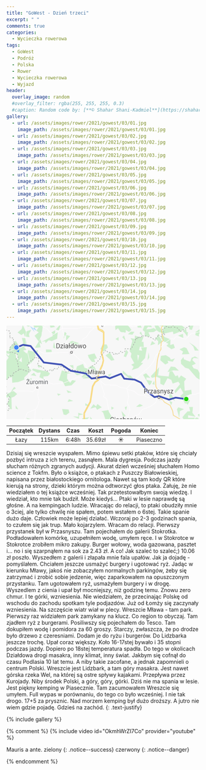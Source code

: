 ```yaml
---
title: "GoWest - Dzień trzeci"
excerpt: " "
comments: true
categories:
  - Wycieczka rowerowa
tags:
  - GoWest
  - Podróż
  - Polska
  - Rower  
  - Wycieczka rowerowa
  - Wyjazd
header:
  overlay_image: random
  #overlay_filter: rgba(255, 255, 255, 0.3)
  #caption: Random code by: [**© Shahar Shani-Kadmiel**](https://shaharkadmiel.github.io)"
gallery:
  - url: /assets/images/rower/2021/gowest/03/01.jpg
    image_path: /assets/images/rower/2021/gowest/03/01.jpg        
  - url: /assets/images/rower/2021/gowest/03/02.jpg
    image_path: /assets/images/rower/2021/gowest/03/02.jpg        
  - url: /assets/images/rower/2021/gowest/03/03.jpg
    image_path: /assets/images/rower/2021/gowest/03/03.jpg        
  - url: /assets/images/rower/2021/gowest/03/04.jpg
    image_path: /assets/images/rower/2021/gowest/03/04.jpg        
  - url: /assets/images/rower/2021/gowest/03/05.jpg
    image_path: /assets/images/rower/2021/gowest/03/05.jpg        
  - url: /assets/images/rower/2021/gowest/03/06.jpg
    image_path: /assets/images/rower/2021/gowest/03/06.jpg        
  - url: /assets/images/rower/2021/gowest/03/07.jpg
    image_path: /assets/images/rower/2021/gowest/03/07.jpg        
  - url: /assets/images/rower/2021/gowest/03/08.jpg
    image_path: /assets/images/rower/2021/gowest/03/08.jpg        
  - url: /assets/images/rower/2021/gowest/03/09.jpg
    image_path: /assets/images/rower/2021/gowest/03/09.jpg        
  - url: /assets/images/rower/2021/gowest/03/10.jpg
    image_path: /assets/images/rower/2021/gowest/03/10.jpg        
  - url: /assets/images/rower/2021/gowest/03/11.jpg
    image_path: /assets/images/rower/2021/gowest/03/11.jpg        
  - url: /assets/images/rower/2021/gowest/03/12.jpg
    image_path: /assets/images/rower/2021/gowest/03/12.jpg        
  - url: /assets/images/rower/2021/gowest/03/13.jpg
    image_path: /assets/images/rower/2021/gowest/03/13.jpg        
  - url: /assets/images/rower/2021/gowest/03/14.jpg
    image_path: /assets/images/rower/2021/gowest/03/14.jpg        
  - url: /assets/images/rower/2021/gowest/03/15.jpg
    image_path: /assets/images/rower/2021/gowest/03/15.jpg         
---
```


![mapka](/assets/images/rower/2021/gowest/03/mapka.png)

|Początek|Dystans|Czas|Koszt|Pogoda|Koniec|
|:---:|:---:|:---:|:---:|:---:|:---:|
|Łazy|115km|6:48h|35.69zł|☀️|Piaseczno| 

Dzisiaj się wreszcie wyspałem. Mimo śpiewu setki ptaków, które się chciały pozbyć intruza z ich terenu, zasnąłem. Mala dygresja. Podczas jazdy słucham różnych zgranych audycji. Akurat dzień wcześniej słuchałem Homo science z Tokfm. Było o książce, o ptakach z Puszczy Białowieskiej, napisana przez białostockiego ornitologa. Nawet są tam kody QR które kierują na strony, dzieki którym można odtworzyć głos ptaka. Żałuję, że nie wiedziałem o tej książce wcześniej. Tak przetestowałbym swoją wiedzę. I wiedział, kto mnie tak budził. Może kiedyś... Ptaki w lesie naprawdę są głośne. A na kempingach ludzie. Wracając do relacji, to ptaki obudziły mnie o 3ciej, ale tylko chwilę nie spałem, potem wstałem o 6stej. Takie spanie dużo daje. Człowiek może lepiej działać. Wczoraj po 2-3 godzinach spania, to czułem się jak trup. Mało kojarzylem. Wracam do relacji. Pierwszy przystanek był w Przasnyszu. Tam pojechałem do galerii Stokrotka. Podładowałem komórkę, uzupełniłem wodę, umyłem ręce. I w Stokrotce w Stokrotce zrobiłem mikro zakupy. Burger wołowy, woda gazowana, pasztet i... no i się szarpnąłem na sok za 2.43 zł. A co! Jak szaleć to szaleć;) 10.06 zł poszło. Wyszedłem z galerii i złapała mnie fala upałów. Jak ja dojadę - pomyślałem. Chciałem jeszcze usmażyć burgery i ugotować ryż. Jadąc w kierunku Mławy, jakoś nie zobaczyłem normalnych parkingów, żeby się zatrzymać i zrobić sobie jedzenie, więc zaparkowałem na opuszczonym przystanku. Tam ugotowałem ryż, usmażyłem burgery i w drogę.  Wyszedlem z cienia i upał był mocniejszy, niż godzinę temu. Znowu zero chmur. I te górki, wzniesienia. Nie wiedziałem, że przecinając Polskę od wschodu do zachodu spotkam tyle podjazdów. Już od Łomży się zaczynały wzniesienia. Na szczęście wiatr wiał w plecy. Wreszcie Mława - tam park. Pierwszy raz widziałem park zamykany na klucz. Co region to obyczaj. Tam zjadłem ryż z burgerami. Posiliwszy się pojechałem do Tesco. Tam dokupiłem wodę i pomidora za 60 groszy. Starczy, zwłaszcza, że po drodze było drzewo z czeresniami. Dodam je do ryżu i burgerów. Do Lidzbarka jeszcze trochę. Upał coraz większy. Koło 16-17stej bywało i 35 stopni podczas jazdy. Dopiero po 18stej temperatura spadła. Do tego w okolicach Działdowa drogi masakra, inny klimat, inny świat. Jakbym się cofnął do czasu Podlasia 10 lat temu. A niby takie zacofane, a jednak zapomnieli o centrum Polski. Wreszcie jest Lidzbark, a tam góry masakra. Jest nawet górska rzeka Wel, na której są ostre spływy kajakami. Przepływa przez Kurojady. Niby środek Polski, a góry, góry, górki. Dziś nie ma spania w lesie. Jest piękny kemping w Piasecznie. Tam zacumowałem Wreszcie się umyłem. Full wypas w porównaniu, do tego co było wcześniej. I nie tak drogo. 17+5 za prysznic. Nad morzem kemping był dużo droższy. A jutro nie wiem gdzie pojadę. Gdzieś na zachód. 
{: .text-justify}

<!-- {% include gallery caption="Najciekawsze zdjęcia z dzisiejszego dnia" %} -->

{% include gallery %}

{% comment %}
{% include video id="OkmhWrZI7Co" provider="youtube" %}

Mauris a ante.
zielony
{: .notice--success}
czerwony
{: .notice--danger}

{% endcomment %}
